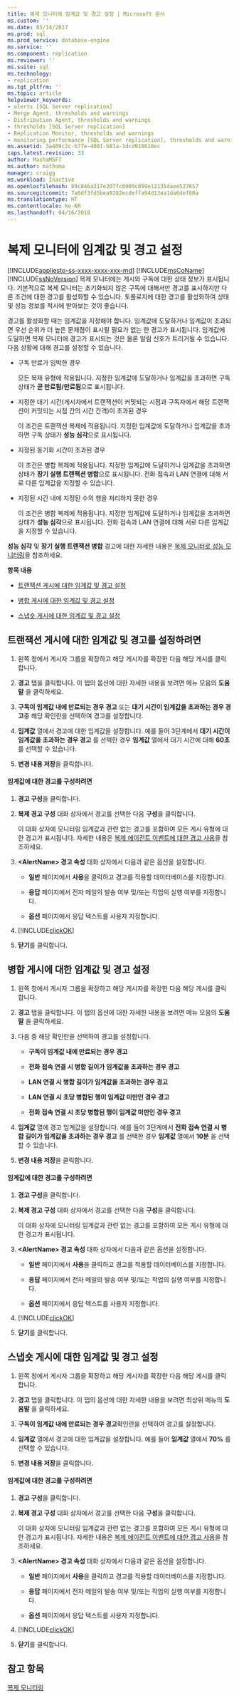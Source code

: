 ```yaml
---
title: 복제 모니터에 임계값 및 경고 설정 | Microsoft 문서
ms.custom: ''
ms.date: 03/14/2017
ms.prod: sql
ms.prod_service: database-engine
ms.service: ''
ms.component: replication
ms.reviewer: ''
ms.suite: sql
ms.technology:
- replication
ms.tgt_pltfrm: ''
ms.topic: article
helpviewer_keywords:
- alerts [SQL Server replication]
- Merge Agent, thresholds and warnings
- Distribution Agent, thresholds and warnings
- thresholds [SQL Server replication]
- Replication Monitor, thresholds and warnings
- monitoring performance [SQL Server replication], thresholds and warnings
ms.assetid: 3a409c2c-b77e-4001-b81a-1dcd918618ec
caps.latest.revision: 33
author: MashaMSFT
ms.author: mathoma
manager: craigg
ms.workload: Inactive
ms.openlocfilehash: 89c846a317e207fc0009c899e121354aee527657
ms.sourcegitcommit: 7a6df3fd5bea9282ecdeffa94d13ea1da6def80a
ms.translationtype: HT
ms.contentlocale: ko-KR
ms.lasthandoff: 04/16/2018
---
```

# <a name="set-thresholds-and-warnings-in-replication-monitor"></a>복제 모니터에 임계값 및 경고 설정
[!INCLUDE[appliesto-ss-xxxx-xxxx-xxx-md](../../../includes/appliesto-ss-xxxx-xxxx-xxx-md.md)]
  [!INCLUDE[msCoName](../../../includes/msconame-md.md)] [!INCLUDE[ssNoVersion](../../../includes/ssnoversion-md.md)] 복제 모니터에는 게시와 구독에 대한 상태 정보가 표시됩니다. 기본적으로 복제 모니터는 초기화되지 않은 구독에 대해서만 경고를 표시하지만 다른 조건에 대한 경고를 활성화할 수 있습니다. 토폴로지에 대한 경고를 활성화하여 상태 및 성능 정보를 적시에 받아보는 것이 좋습니다.  
  
 경고를 활성화할 때는 임계값을 지정해야 합니다. 임계값에 도달하거나 임계값이 초과되면 우선 순위가 더 높은 문제점이 표시될 필요가 없는 한 경고가 표시됩니다. 임계값에 도달하면 복제 모니터에 경고가 표시되는 것은 물론 알림 신호가 트리거될 수 있습니다. 다음 상황에 대해 경고를 설정할 수 있습니다.  
  
-   구독 만료가 임박한 경우  
  
     모든 복제 유형에 적용됩니다. 지정한 임계값에 도달하거나 임계값을 초과하면 구독 상태가 **곧 만료됨/만료됨**으로 표시됩니다.  
  
-   지정한 대기 시간(게시자에서 트랜잭션이 커밋되는 시점과 구독자에서 해당 트랜잭션이 커밋되는 시점 간의 시간 간격)이 초과된 경우  
  
     이 조건은 트랜잭션 복제에 적용됩니다. 지정한 임계값에 도달하거나 임계값을 초과하면 구독 상태가 **성능 심각**으로 표시됩니다.  
  
-   지정된 동기화 시간이 초과된 경우  
  
     이 조건은 병합 복제에 적용됩니다. 지정한 임계값에 도달하거나 임계값을 초과하면 상태가 **장기 실행 트랜잭션 병합**으로 표시됩니다. 전화 접속과 LAN 연결에 대해 서로 다른 임계값을 지정할 수 있습니다.  
  
-   지정된 시간 내에 지정된 수의 행을 처리하지 못한 경우  
  
     이 조건은 병합 복제에 적용됩니다. 지정한 임계값에 도달하거나 임계값을 초과하면 상태가 **성능 심각**으로 표시됩니다. 전화 접속과 LAN 연결에 대해 서로 다른 임계값을 지정할 수 있습니다.  
  
 **성능 심각** 및 **장기 실행 트랜잭션 병합** 경고에 대한 자세한 내용은 [복제 모니터로 성능 모니터링](../../../relational-databases/replication/monitor/monitor-performance-with-replication-monitor.md)을 참조하세요.  
  
 **항목 내용**  
  
-   [트랜잭션 게시에 대한 임계값 및 경고 설정](#Transactional)  
  
-   [병합 게시에 대한 임계값 및 경고 설정](#Merge)  
  
-   [스냅숏 게시에 대한 임계값 및 경고 설정](#Snapshot)  
  
##  <a name="Transactional"></a> 트랜잭션 게시에 대한 임계값 및 경고를 설정하려면  
  
1.  왼쪽 창에서 게시자 그룹을 확장하고 해당 게시자를 확장한 다음 해당 게시를 클릭합니다.  
  
2.  **경고** 탭을 클릭합니다. 이 탭의 옵션에 대한 자세한 내용을 보려면 메뉴 모음의 **도움말** 을 클릭하세요.  
  
3.  **구독이 임계값 내에 만료되는 경우 경고** 또는 **대기 시간이 임계값을 초과하는 경우 경고**중 해당 확인란을 선택하여 경고를 설정합니다.  
  
4.  **임계값** 열에서 경고에 대한 임계값을 설정합니다. 예를 들어 3단계에서 **대기 시간이 임계값을 초과하는 경우 경고** 를 선택한 경우 **임계값** 열에서 대기 시간에 대해 **60초** 를 선택할 수 있습니다.  
  
5.  **변경 내용 저장**을 클릭합니다.  
  
#### <a name="to-configure-an-alert-for-a-threshold"></a>임계값에 대한 경고를 구성하려면  
  
1.  **경고 구성**을 클릭합니다.  
  
2.  **복제 경고 구성** 대화 상자에서 경고를 선택한 다음 **구성**을 클릭합니다.  
  
     이 대화 상자에 모니터링 임계값과 관련 없는 경고를 포함하여 모든 게시 유형에 대한 경고가 표시됩니다. 자세한 내용은 [복제 에이전트 이벤트에 대한 경고 사용](../../../relational-databases/replication/agents/use-alerts-for-replication-agent-events.md)을 참조하세요.  
  
3.  **\<AlertName> 경고 속성** 대화 상자에서 다음과 같은 옵션을 설정합니다.  
  
    -   **일반** 페이지에서 **사용**을 클릭하고 경고를 적용할 데이터베이스를 지정합니다.  
  
    -   **응답** 페이지에서 전자 메일의 발송 여부 및/또는 작업의 실행 여부를 지정합니다.  
  
    -   **옵션** 페이지에서 응답 텍스트를 사용자 지정합니다.  
  
4.  [!INCLUDE[clickOK](../../../includes/clickok-md.md)]  
  
5.  **닫기**를 클릭합니다.  
  
##  <a name="Merge"></a> 병합 게시에 대한 임계값 및 경고 설정  
  
1.  왼쪽 창에서 게시자 그룹을 확장하고 해당 게시자를 확장한 다음 해당 게시를 클릭합니다.  
  
2.  **경고** 탭을 클릭합니다. 이 탭의 옵션에 대한 자세한 내용을 보려면 메뉴 모음의 **도움말** 을 클릭하세요.  
  
3.  다음 중 해당 확인란을 선택하여 경고를 설정합니다.  
  
    -   **구독이 임계값 내에 만료되는 경우 경고**  
  
    -   **전화 접속 연결 시 병합 길이가 임계값을 초과하는 경우 경고**  
  
    -   **LAN 연결 시 병합 길이가 임계값을 초과하는 경우 경고**  
  
    -   **LAN 연결 시 초당 병합된 행이 임계값 미만인 경우 경고**  
  
    -   **전화 접속 연결 시 초당 병합된 행이 임계값 미만인 경우 경고**  
  
4.  **임계값** 열에 경고 임계값을 설정합니다. 예를 들어 3단계에서 **전화 접속 연결 시 병합 길이가 임계값을 초과하는 경우 경고** 를 선택한 경우 **임계값** 열에서 **10분** 을 선택할 수 있습니다.  
  
5.  **변경 내용 저장**을 클릭합니다.  
  
#### <a name="to-configure-an-alert-for-a-threshold"></a>임계값에 대한 경고를 구성하려면  
  
1.  **경고 구성**을 클릭합니다.  
  
2.  **복제 경고 구성** 대화 상자에서 경고를 선택한 다음 **구성**을 클릭합니다.  
  
     이 대화 상자에 모니터링 임계값과 관련 없는 경고를 포함하여 모든 게시 유형에 대한 경고가 표시됩니다.  
  
3.  **\<AlertName> 경고 속성** 대화 상자에서 다음과 같은 옵션을 설정합니다.  
  
    -   **일반** 페이지에서 **사용**을 클릭하고 경고를 적용할 데이터베이스를 지정합니다.  
  
    -   **응답** 페이지에서 전자 메일의 발송 여부 및/또는 작업의 실행 여부를 지정합니다.  
  
    -   **옵션** 페이지에서 응답 텍스트를 사용자 지정합니다.  
  
4.  [!INCLUDE[clickOK](../../../includes/clickok-md.md)]  
  
5.  **닫기**를 클릭합니다.  
  
##  <a name="Snapshot"></a> 스냅숏 게시에 대한 임계값 및 경고 설정  
  
1.  왼쪽 창에서 게시자 그룹을 확장하고 해당 게시자를 확장한 다음 해당 게시를 클릭합니다.  
  
2.  **경고** 탭을 클릭합니다. 이 탭의 옵션에 대한 자세한 내용을 보려면 최상위 메뉴의 **도움말** 을 클릭하세요.  
  
3.  **구독이 임계값 내에 만료되는 경우 경고**확인란을 선택하여 경고를 설정합니다.  
  
4.  **임계값** 열에서 경고에 대한 임계값을 설정합니다. 예를 들어 **임계값** 열에서 **70%** 를 선택할 수 있습니다.  
  
5.  **변경 내용 저장**을 클릭합니다.  
  
#### <a name="to-configure-an-alert-for-a-threshold"></a>임계값에 대한 경고를 구성하려면  
  
1.  **경고 구성**을 클릭합니다.  
  
2.  **복제 경고 구성** 대화 상자에서 경고를 선택한 다음 **구성**을 클릭합니다.  
  
     이 대화 상자에 모니터링 임계값과 관련 없는 경고를 포함하여 모든 게시 유형에 대한 경고가 표시됩니다. 자세한 내용은 [복제 에이전트 이벤트에 대한 경고 사용](../../../relational-databases/replication/agents/use-alerts-for-replication-agent-events.md)을 참조하세요.  
  
3.  **\<AlertName> 경고 속성** 대화 상자에서 다음과 같은 옵션을 설정합니다.  
  
    -   **일반** 페이지에서 **사용**을 클릭하고 경고를 적용할 데이터베이스를 지정합니다.  
  
    -   **응답** 페이지에서 전자 메일의 발송 여부 및/또는 작업의 실행 여부를 지정합니다.  
  
    -   **옵션** 페이지에서 응답 텍스트를 사용자 지정합니다.  
  
4.  [!INCLUDE[clickOK](../../../includes/clickok-md.md)]  
  
5.  **닫기**를 클릭합니다.  
  
## <a name="see-also"></a>참고 항목  
 [복제 모니터링](../../../relational-databases/replication/monitor/monitoring-replication-overview.md)  
  
  
